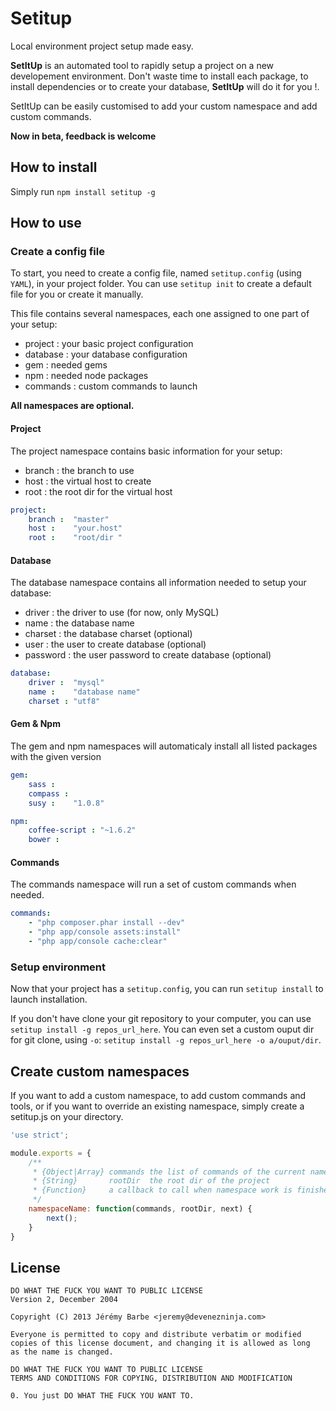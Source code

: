 # Setitup

Local environment project setup made easy.

**SetItUp** is an automated tool to rapidly setup a project on a new developement environment. Don't waste time to install each package, to install dependencies or to create your database, **SetItUp** will do it for you !.

SetItUp can be easily customised to add your custom namespace and add custom commands.

**Now in beta, feedback is welcome**

## How to install

Simply run `npm install setitup -g`

## How to use

### Create a config file

To start, you need to create a config file, named `setitup.config` (using `YAML`), in your project folder. You can use `setitup init` to create a default file for you or create it manually.

This file contains several namespaces, each one assigned to one part of your setup:

- project : your basic project configuration
- database : your database configuration
- gem : needed gems
- npm : needed node packages
- commands : custom commands to launch

**All namespaces are optional.**


#### Project
The project namespace contains basic information for your setup: 
- branch : the branch to use
- host : the virtual host to create
- root : the root dir for the virtual host


```yaml
project:
    branch :  "master"
    host :    "your.host"
    root :    "root/dir "
```

#### Database
The database namespace contains all information needed to setup your database:
- driver : the driver to use (for now, only MySQL)
- name : the database name
- charset : the database charset (optional)
- user : the user to create database (optional)
- password : the user password to create database (optional)

```yaml
database:
    driver :  "mysql"
    name :    "database name"
    charset : "utf8"
```

#### Gem & Npm
The gem and npm namespaces will automaticaly install all listed packages with the given version

```yaml
gem:
    sass :
    compass :
    susy :    "1.0.8"

npm:
    coffee-script : "~1.6.2"
    bower :
```

#### Commands
The commands namespace will run a set of custom commands when needed. 

```yaml
commands:
    - "php composer.phar install --dev"
    - "php app/console assets:install"
    - "php app/console cache:clear"
```

### Setup environment

Now that your project has a `setitup.config`, you can run `setitup install` to launch installation.

If you don't have clone your git repository to your computer, you can use `setitup install -g repos_url_here`. You can even set a custom ouput dir for git clone, using `-o`: `setitup install -g repos_url_here -o a/ouput/dir`.

## Create custom namespaces

If you want to add a custom namespace, to add custom commands and tools, or if you want to override an existing namespace, simply create a setitup.js on your directory.

```javascript
'use strict';

module.exports = {
    /**
     * {Object|Array} commands the list of commands of the current namespace
     * {String}       rootDir  the root dir of the project
     * {Function}     a callback to call when namespace work is finished
     */
    namespaceName: function(commands, rootDir, next) {
        next();
    }
}
```

## License

```
DO WHAT THE FUCK YOU WANT TO PUBLIC LICENSE
Version 2, December 2004

Copyright (C) 2013 Jérémy Barbe <jeremy@devenezninja.com>

Everyone is permitted to copy and distribute verbatim or modified
copies of this license document, and changing it is allowed as long
as the name is changed.

DO WHAT THE FUCK YOU WANT TO PUBLIC LICENSE
TERMS AND CONDITIONS FOR COPYING, DISTRIBUTION AND MODIFICATION

0. You just DO WHAT THE FUCK YOU WANT TO.
```

